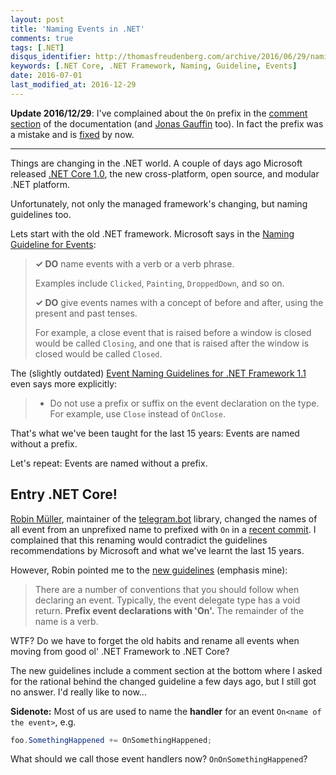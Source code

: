 ```yaml
---
layout: post
title: 'Naming Events in .NET'
comments: true
tags: [.NET]
disqus_identifier: http://thomasfreudenberg.com/archive/2016/06/29/naming-events-in-dotnet/
keywords: [.NET Core, .NET Framework, Naming, Guideline, Events]
date: 2016-07-01
last_modified_at: 2016-12-29
---
```


**Update 2016/12/29**: I've complained about the `On` prefix in the [comment section](https://docs.microsoft.com/en-us/dotnet/articles/csharp/events-overview#comments-container)
of the documentation (and [Jonas Gauffin](http://blog.gauffin.org/) too). In fact the prefix was a mistake and
is [fixed](https://github.com/dotnet/docs/pull/1012) by now.

<hr>

Things are changing in the .NET world. A couple of days ago Microsoft released
[.NET Core 1.0](https://blogs.msdn.microsoft.com/dotnet/2016/06/27/announcing-net-core-1-0/),
the new cross-platform, open source, and modular .NET platform.

Unfortunately, not only the managed framework's changing, but naming guidelines
too.

Lets start with the old .NET framework. Microsoft says in the
[Naming Guideline for Events](https://msdn.microsoft.com/en-us/library/ms229012.aspx#Anchor_2):

> **✓ DO** name events with a verb or a verb phrase.
>
> Examples include `Clicked`, `Painting`, `DroppedDown`, and so on.
>
> **✓ DO** give events names with a concept of before and after, using the present
> and past tenses.
>
> For example, a close event that is raised before a window is closed would be
> called `Closing`, and one that is raised after the window is closed would be
> called `Closed`.

The (slightly outdated) [Event Naming Guidelines for .NET Framework 1.1](https://msdn.microsoft.com/en-us/library/h0eyck3s(VS.71).aspx)
even says more explicitly:

> * Do not use a prefix or suffix on the event declaration on the type. For
>   example, use `Close` instead of `OnClose`.

That's what we've been taught for the last 15 years: Events are named without
a prefix.

Let's repeat: Events are named without a prefix.

## Entry .NET Core!

[Robin Müller](https://github.com/MrRoundRobin), maintainer of the [telegram.bot](https://github.com/MrRoundRobin/telegram.bot)
library, changed the names of all event from an unprefixed name to prefixed with `On`
in a [recent commit](https://github.com/MrRoundRobin/telegram.bot/commit/54860e7048c2a0b76a206739d1bc1a2795e31199).
I complained that this renaming would contradict the guidelines recommendations by Microsoft
and what we've learnt the last 15 years.

However, Robin pointed me to the [new guidelines](https://docs.microsoft.com/en-us/dotnet/articles/csharp/events-overview#language-support-for-events)
(emphasis mine):

> There are a number of conventions that you should follow when declaring an event.
> Typically, the event delegate type has a void return. **Prefix event declarations
> with 'On'.** The remainder of the name is a verb.

WTF? Do we have to forget the old habits and rename all events when moving from good ol'
.NET Framework to .NET Core?

The new guidelines include a comment section at the bottom where I asked for the rational
behind the changed guideline a few days ago, but I still got no answer. I'd really like to
now...

**Sidenote:** Most of us are used to name the **handler** for an event
`On<name of the event>`, e.g.

```c#
foo.SomethingHappened += OnSomethingHappened;
```

What should we call those event handlers now? `OnOnSomethingHappened`?
